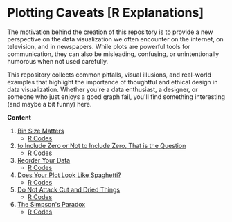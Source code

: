 # Plotting Caveats [R Explanations]

The motivation behind the creation of this repository is to provide a new perspective on the data visualization we often encounter on the internet, on television, and in newspapers. While plots are powerful tools for communication, they can also be misleading, confusing, or unintentionally humorous when not used carefully.

This repository collects common pitfalls, visual illusions, and real-world examples that highlight the importance of thoughtful and ethical design in data visualization. Whether you're a data enthusiast, a designer, or someone who just enjoys a good graph fail, you'll find something interesting (and maybe a bit funny) here.

**Content**

01. [Bin Size Matters](https://github.com/gungorMetehan/plotting-caveats/blob/main/01-bin-size-matters.md)
     - [R Codes](https://github.com/gungorMetehan/plotting-caveats/blob/main/codes/01-bin-size-matters.R)
02. [to Include Zero or Not to Include Zero, That is the Question](https://github.com/gungorMetehan/plotting-caveats/blob/main/02-to-include-zero-or-not-to-include-zero.md)
     - [R Codes](https://github.com/gungorMetehan/plotting-caveats/blob/main/codes/02-to-include-zero-or-not-to-include-zero.R)
03. [Reorder Your Data](https://github.com/gungorMetehan/plotting-caveats/blob/main/03-reorder-your-data.md)
     - [R Codes](https://github.com/gungorMetehan/plotting-caveats/blob/main/codes/03-reorder-your-data.R)
04. [Does Your Plot Look Like Spaghetti?](https://github.com/gungorMetehan/plotting-caveats/blob/main/04-does-your-plot-look-like-spaghetti.md)
     - [R Codes](https://github.com/gungorMetehan/plotting-caveats/blob/main/codes/04-does-your-plot-look-like-spaghetti.R)
05. [Do Not Attack Cut and Dried Things](https://github.com/gungorMetehan/plotting-caveats/blob/main/05-do-not-attack-cut-and-dried-things.md)
     - [R Codes](https://github.com/gungorMetehan/plotting-caveats/blob/main/codes/05-do-not-attack-cut-and-dried-things.R)
06. [The Simpson's Paradox](https://github.com/gungorMetehan/plotting-caveats/blob/main/06-the-simpsons-paradox.md)
     - [R Codes](https://github.com/gungorMetehan/plotting-caveats/blob/main/codes/06-the-simpsons-paradox.R)
